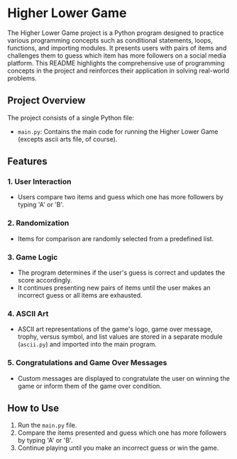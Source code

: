# Higher Lower Game

The Higher Lower Game project is a Python program designed to practice various programming concepts such as conditional statements, loops, functions, and importing modules. It presents users with pairs of items and challenges them to guess which item has more followers on a social media platform. This README highlights the comprehensive use of programming concepts in the project and reinforces their application in solving real-world problems.

## Project Overview

The project consists of a single Python file:
- `main.py`: Contains the main code for running the Higher Lower Game (excepts ascii arts file, of course).

## Features

### 1. User Interaction
- Users compare two items and guess which one has more followers by typing 'A' or 'B'.

### 2. Randomization
- Items for comparison are randomly selected from a predefined list.

### 3. Game Logic
- The program determines if the user's guess is correct and updates the score accordingly.
- It continues presenting new pairs of items until the user makes an incorrect guess or all items are exhausted.

### 4. ASCII Art
- ASCII art representations of the game's logo, game over message, trophy, versus symbol, and list values are stored in a separate module (`ascii.py`) and imported into the main program.

### 5. Congratulations and Game Over Messages
- Custom messages are displayed to congratulate the user on winning the game or inform them of the game over condition.

## How to Use

1. Run the `main.py` file.
2. Compare the items presented and guess which one has more followers by typing 'A' or 'B'.
3. Continue playing until you make an incorrect guess or win the game.
